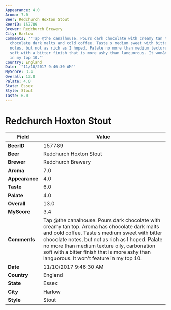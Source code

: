 ```yaml
---
Appearance: 4.0
Aroma: 7.0
Beer: Redchurch Hoxton Stout
BeerID: 157789
Brewer: Redchurch Brewery
City: Harlow
Comments: '"Tap @the canalhouse. Pours dark chocolate with creamy tan top. Aroma has
  chocolate dark malts and cold coffee. Taste s medium sweet with bitter chocolate
  notes, but not as rich as I hoped. Palate no more than medium texture oily, carbonation
  soft with a bitter finish that is more ashy than languorous. It won&#39;t feature
  in my top 10."'
Country: England
Date: '"11/10/2017 9:46:30 AM"'
MyScore: 3.4
Overall: 13.0
Palate: 4.0
State: Essex
Style: Stout
Taste: 6.0
---
```


# Redchurch Hoxton Stout

| Field         | Value |
|---------------|-------|
| **BeerID** | 157789 |
| **Beer** | Redchurch Hoxton Stout |
| **Brewer** | Redchurch Brewery |
| **Aroma** | 7.0 |
| **Appearance** | 4.0 |
| **Taste** | 6.0 |
| **Palate** | 4.0 |
| **Overall** | 13.0 |
| **MyScore** | 3.4 |
| **Comments** | Tap @the canalhouse. Pours dark chocolate with creamy tan top. Aroma has chocolate dark malts and cold coffee. Taste s medium sweet with bitter chocolate notes, but not as rich as I hoped. Palate no more than medium texture oily, carbonation soft with a bitter finish that is more ashy than languorous. It won&#39;t feature in my top 10. |
| **Date** | 11/10/2017 9:46:30 AM |
| **Country** | England |
| **State** | Essex |
| **City** | Harlow |
| **Style** | Stout |
